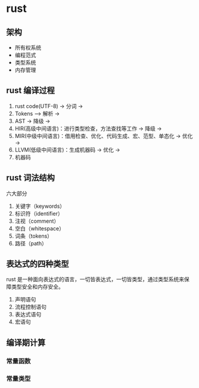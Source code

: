 # rust

## 架构

- 所有权系统
- 编程范式
- 类型系统
- 内存管理

## rust 编译过程

1. rust code(UTF-8) -> 分词 ->
2. Tokens —> 解析 ->
3. AST -> 降级 ->
4. HIR(高级中间语言)：进行类型检查，方法查找等工作 -> 降级 ->
5. MIR(中级中间语言)：借用检查、优化、代码生成、宏、范型、单态化 -> 优化 ->
6. LLVM(低级中间语言)：生成机器码 -> 优化 ->
7. 机器码

## rust 词法结构

六大部分

1. 关键字（keywords）
2. 标识符（identifier）
3. 注视（comment）
4. 空白（whitespace）
5. 词条（tokens）
6. 路径（path）

## 表达式的四种类型

rust 是一种面向表达式的语言，一切皆表达式，一切皆类型，通过类型系统来保障类型安全和内存安全。

1. 声明语句
2. 流程控制语句
3. 表达式语句
4. 宏语句

## 编译期计算

### 常量函数

### 常量类型
